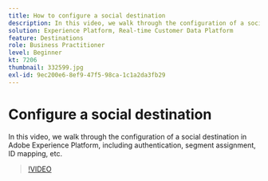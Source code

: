```yaml
---
title: How to configure a social destination
description: In this video, we walk through the configuration of a social destination in Adobe Experience Platform, including authentication, segment assignment, ID mapping, etc.
solution: Experience Platform, Real-time Customer Data Platform
feature: Destinations
role: Business Practitioner
level: Beginner
kt: 7206
thumbnail: 332599.jpg
exl-id: 9ec200e6-8ef9-47f5-98ca-1c1a2da3fb29
---
```

# Configure a social destination

In this video, we walk through the configuration of a social destination in Adobe Experience Platform, including authentication, segment assignment, ID mapping, etc.

>[!VIDEO](https://video.tv.adobe.com/v/332599/?quality=12&learn=on)
